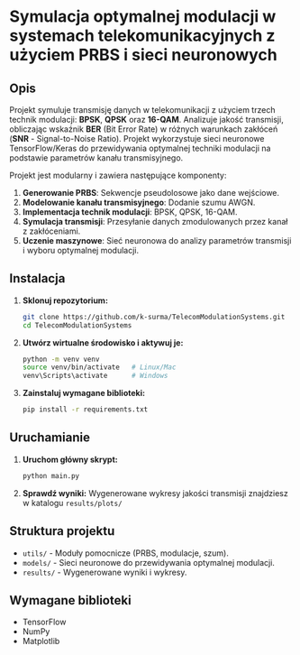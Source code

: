 # Symulacja optymalnej modulacji w systemach telekomunikacyjnych z użyciem PRBS i sieci neuronowych

## Opis
Projekt symuluje transmisję danych w telekomunikacji z użyciem trzech technik modulacji: **BPSK**, **QPSK** oraz **16-QAM**. Analizuje jakość transmisji, obliczając wskaźnik **BER** (Bit Error Rate) w różnych warunkach zakłóceń (**SNR** - Signal-to-Noise Ratio). Projekt wykorzystuje sieci neuronowe TensorFlow/Keras do przewidywania optymalnej techniki modulacji na podstawie parametrów kanału transmisyjnego.

Projekt jest modularny i zawiera następujące komponenty:
1. **Generowanie PRBS**: Sekwencje pseudolosowe jako dane wejściowe.
2. **Modelowanie kanału transmisyjnego**: Dodanie szumu AWGN.
3. **Implementacja technik modulacji**: BPSK, QPSK, 16-QAM.
4. **Symulacja transmisji**: Przesyłanie danych zmodulowanych przez kanał z zakłóceniami.
5. **Uczenie maszynowe**: Sieć neuronowa do analizy parametrów transmisji i wyboru optymalnej modulacji.

## Instalacja
1. **Sklonuj repozytorium:**
   ```bash
   git clone https://github.com/k-surma/TelecomModulationSystems.git
   cd TelecomModulationSystems
   ```
2. **Utwórz wirtualne środowisko i aktywuj je:**
    ```bash
    python -m venv venv
    source venv/bin/activate   # Linux/Mac
    venv\Scripts\activate      # Windows
    ```
3. **Zainstaluj wymagane biblioteki:**
    ```bash
    pip install -r requirements.txt
    ```

## Uruchamianie
1. **Uruchom główny skrypt:**
    ```bash
    python main.py
    ```
2. **Sprawdź wyniki:**
Wygenerowane wykresy jakości transmisji znajdziesz w katalogu 
`results/plots/`


## Struktura projektu
- `utils/` - Moduły pomocnicze (PRBS, modulacje, szum).
- `models/` - Sieci neuronowe do przewidywania optymalnej modulacji.
- `results/` - Wygenerowane wyniki i wykresy.

## Wymagane biblioteki
- TensorFlow
- NumPy
- Matplotlib
